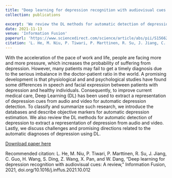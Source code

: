 ```yaml
---
title: "Deep learning for depression recognition with audiovisual cues: A review"
collection: publications

excerpt: 'We review the DL methods for automatic detection of depression.' 
date: 2021-11-13
venue: 'Information Fusion'
paperurl: 'https://www.sciencedirect.com/science/article/abs/pii/S1566253521002207'
citation: 'L. He, M. Niu, P. Tiwari, P. Marttinen, R. Su, J. Jiang, C. Guo, H. Wang, S. Ding, Z. Wang, X. Pan, and W. Dang, “Deep learning for depression recognition with audiovisual cues: A review,” Information Fusion, 2021, doi.org/10.1016/j.inffus.2021.10.012'.
---
```

With the acceleration of the pace of work and life, people are facing more and more pressure, which increases the probability of suffering from depression. However, many patients may fail to get a timely diagnosis due to the serious imbalance in the doctor-patient ratio in the world. A promising development is that physiological and and psychological studies have found some differences in speech and facial expression between patients with depression and healthy individuals. Consequently, to improve current medical care, Deep Learning (DL) has been used to extract a representation of depression cues from audio and video for automatic depression detection. To classify and summarize such research, we introduce the databases and describe objective markers for automatic depression estimation. We also review the DL methods for automatic detection of depression to extract a representation of depression from audio and video. Lastly, we discuss challenges and promising directions related to the automatic diagnoses of depression using DL.

[Download paper here](https://github.com/prayagtiwari/prayagtiwari.github.io/tree/master/files/INF.pdf)

Recommended citation:  L. He, M. Niu, P. Tiwari, P. Marttinen, R. Su, J. Jiang, C. Guo, H. Wang, S. Ding, Z. Wang, X. Pan, and W. Dang, “Deep learning for depression recognition with audiovisual cues: A review,” Information Fusion, 2021, doi.org/10.1016/j.inffus.2021.10.012
